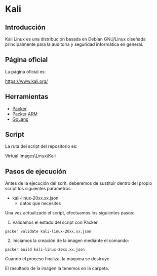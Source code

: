 # Kali

## Introducción

Kali Linux es una distribución basada en Debian GNU/Linux diseñada principalmente para la auditoría y seguridad informática en general.

## Página oficial

La página oficial es:

https://www.kali.org/

## Herramientas

* [Packer](../../../../../../Documentation/es/Tools/Packer/doc_packer.es-ES.md)
* [Packer ARM](../../../../../../Documentation/es/Tools/Packer/doc_packer_arm.es-ES.md)
* [GoLang](../../../../../../Documentation/es/Tools/GoLang/doc_golang.es-ES.md)

## Script

La ruta del script del repositorio es:

Virtual Images\Linux\Kali

## Pasos de ejecución

Antes de la ejecución del scrit, deberemos de sustituir dentro del propio script los siguientes parámetros:

* kali-linux-20xx.xx.json
    - datos que necesites


Una vez actualizado el script, efectuamos los siguientes pasos:

1. Validamos el estado del script con Packer

```
packer validate kali-linux-20xx.xx.json
```

2. Iniciamos la creación de la imagen mediante el comando:
```
packer build kali-linux-20xx.xx.json
```

Cuando el proceso finaliza, la máquina se destruye.


El resultado de la imagen la tenemos en la carpeta.